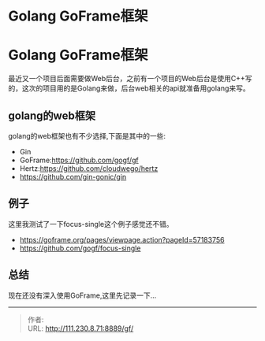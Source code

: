 # Golang GoFrame框架


<!--more-->
# Golang GoFrame框架
最近又一个项目后面需要做Web后台，之前有一个项目的Web后台是使用C++写的，这次的项目用的是Golang来做，后台web相关的api就准备用golang来写。

## golang的web框架
golang的web框架也有不少选择,下面是其中的一些:
- Gin
- GoFrame:https://github.com/gogf/gf
- Hertz:https://github.com/cloudwego/hertz
- https://github.com/gin-gonic/gin

## 例子
这里我测试了一下focus-single这个例子感觉还不错。
- https://goframe.org/pages/viewpage.action?pageId=57183756
- https://github.com/gogf/focus-single

## 总结
现在还没有深入使用GoFrame,这里先记录一下...


---

> 作者:   
> URL: http://111.230.8.71:8889/gf/  

